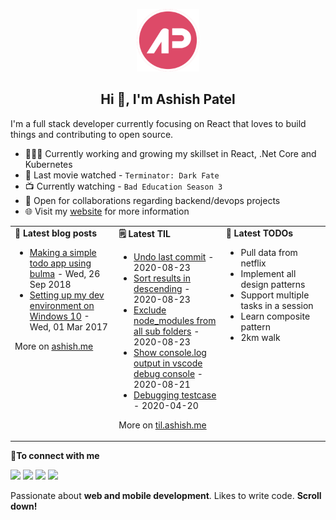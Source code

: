 <p align="center">
  <img src="https://raw.githubusercontent.com/ashishdotme/assets/master/logo.png" alt="drawing" width="100"/>
</p>

<h2 align="center">Hi 👋, I'm Ashish Patel</h2>

I'm a full stack developer currently focusing on React that loves to build things and contributing to open source.

- 👨🏽‍💻 Currently working and growing my skillset in React, .Net Core and Kubernetes
- 🍿 Last movie watched - <!-- movie starts -->`Terminator: Dark Fate`<!-- movie ends -->
- 📺 Currently watching - <!-- tv starts -->`Bad Education Season 3`<!-- tv ends -->
- 🤝 Open for collaborations regarding backend/devops projects
- 🌐 Visit my [website](https://ashish.me) for more information

<table><tr><td valign="top" width="33%">
<b>📕 Latest blog posts</b>

<!-- blog starts -->
- [Making a simple todo app using bulma](https://ashish.me/blog/2018-09-26-react-redux-demo/) - Wed, 26 Sep 2018 
- [Setting up my dev environment on Windows 10](https://ashish.me/blog/2017-01-01-plugins-for-visual-studio-code/) - Wed, 01 Mar 2017 
<!-- blog ends -->

More on [ashish.me](https://ashish.me)

</td><td valign="top" width="34%">
<b>🗒️ Latest TIL</b>

<!-- tils starts -->
- [Undo last commit](https://github.com/ashishdotme/til/blob/master/git/undo-last-commit.md) - 2020-08-23
- [Sort results in descending](https://github.com/ashishdotme/til/blob/master/mongodb/sort-results-descending.md) - 2020-08-23
- [Exclude node_modules from all sub folders](https://github.com/ashishdotme/til/blob/master/git/exlude-node-moudles-from-all-subfolders.md) - 2020-08-23
- [Show console.log output in vscode debug console](https://github.com/ashishdotme/til/blob/master/nodejs/show-output-in-vscode.md) - 2020-08-21
- [Debugging testcase](https://github.com/ashishdotme/til/blob/master/mocha/debug-testcase.md) - 2020-04-20
<!-- tils ends -->

More on [til.ashish.me](https://til.ashish.me)

</td><td valign="top" width="33%">
<b>📝 Latest TODOs</b>

<!-- todos starts -->
- Pull data from netflix
- Implement all design patterns
- Support multiple tasks in a session
- Learn composite pattern
- 2km walk
<!-- todos ends -->
  </td></tr></table>
  <b> 🤝To connect with me</b>

<p align = "center">

[<img src="https://img.shields.io/badge/twitter-%231DA1F2.svg?&style=for-the-badge&logo=twitter&logoColor=white&color=black" />](https://twitter.com/ashishdotme)
[<img src="https://img.shields.io/badge/facebook-%2312100E.svg?&style=for-the-badge&logo=facebook&logoColor=white&color=black" />](https://facebook.com/ashishdotme)
[<img src="https://img.shields.io/badge/instagram-%2312100E.svg?&style=for-the-badge&logo=instagram&logoColor=white&color=black" />](https://instagram.com/ashishdotme)
[<img src ="https://img.shields.io/badge/website-%23.svg?&style=for-the-badge&logo=&logoColor=white%22&color=black">](https://ashish.me)

</p>

Passionate about **web and mobile development**. Likes to write code. **Scroll down!**
